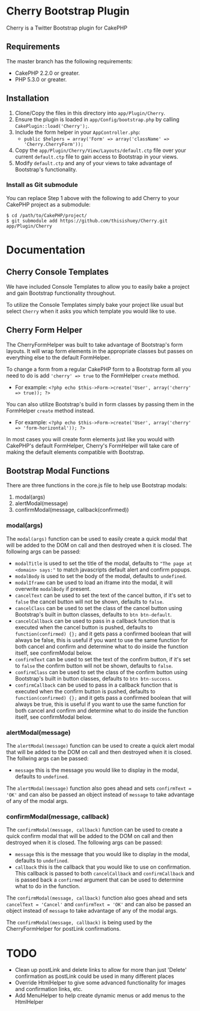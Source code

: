 # Cherry Bootstrap Plugin

Cherry is a Twitter Bootstrap plugin for CakePHP

## Requirements

The master branch has the following requirements:

* CakePHP 2.2.0 or greater.
* PHP 5.3.0 or greater.

## Installation

1. Clone/Copy the files in this directory into `app/Plugin/Cherry`.
2. Ensure the plugin is loaded in `app/Config/bootstrap.php` by calling `CakePlugin::load('Cherry');`.
3. Include the form helper in your `AppController.php`:
	* `public $helpers = array('Form' => array('className' => 'Cherry.CherryForm'));`
4. Copy the `app/Plugin/Cherry/View/Layouts/default.ctp` file over your current `default.ctp` file to gain access to Bootstrap in your views.
5. Modify `default.ctp` and any of your views to take advantage of Bootstrap's functionality.

### Install as Git submodule

You can replace Step 1 above with the following to add Cherry to your CakePHP project as a submodule:

```
$ cd /path/to/CakePHP/project/
$ git submodule add https://github.com/thisishuey/Cherry.git app/Plugin/Cherry
```

# Documentation

## Cherry Console Templates

We have included Console Templates to allow you to easily bake a project and gain Bootstrap functionality throughout.

To utilize the Console Templates simply bake your project like usual but select `Cherry` when it asks you which template you would like to use.

## Cherry Form Helper

The CherryFormHelper was built to take advantage of Bootstrap's form layouts. It will wrap form elements in the appropriate classes but passes on everything else to the default FormHelper.

To change a form from a regular CakePHP form to a Bootstrap form all you need to do is add `'cherry' => true` to the FormHelper `create` method.

* For example: `<?php echo $this->Form->create('User', array('cherry' => true)); ?>`

You can also utilize Bootstrap's build in form classes by passing them in the FormHelper `create` method instead.

* For example: `<?php echo $this->Form->create('User', array('cherry' => 'form-horizontal')); ?>`

In most cases you will create form elements just like you would with CakePHP's default FormHelper, Cherry's FormHelper will take care of making the default elements compatible with Bootstrap.

## Bootstrap Modal Functions

There are three functions in the core.js file to help use Bootstrap modals:

1. modal(args)
2. alertModal(message)
3. confirmModal(message, callback(confirmed))

### modal(args)

The `modal(args)` function can be used to easily create a quick modal that will be added to the DOM on call and then destroyed when it is closed. The following args can be passed:

* `modalTitle` is used to set the title of the modal, defaults to `"The page at <domain> says:"` to match javascripts default alert and confirm popups.
* `modalBody` is used to set the body of the modal, defaults to `undefined`.
* `modalIframe` can be used to load an iframe into the modal, it will overwrite `modalBody` if present.
* `cancelText` can be used to set the text of the cancel button, if it's set to `false` the cancel button will not be shown, defaults to `false`.
* `cancelClass` can be used to set the class of the cancel button using Bootstrap's built in button classes, defaults to `btn btn-default`.
* `cancelCallback` can be used to pass in a callback function that is executed when the cancel button is pushed, defaults to `function(confirmed) {};` and it gets pass a confirmed boolean that will always be false, this is useful if you want to use the same function for both cancel and confirm and determine what to do inside the function itself, see confirmModal below.
* `confirmText` can be used to set the text of the confirm button, if it's set to `false` the confirm button will not be shown, defaults to `false`.
* `confirmClass` can be used to set the class of the confirm button using Bootstrap's built in button classes, defaults to `btn btn-success`.
* `confirmCallback` can be used to pass in a callback function that is executed when the confirm button is pushed, defaults to `function(confirmed) {};` and it gets pass a confirmed boolean that will always be true, this is useful if you want to use the same function for both cancel and confirm and determine what to do inside the function itself, see confirmModal below.

### alertModal(message)

The `alertModal(message)` function can be used to create a quick alert modal that will be added to the DOM on call and then destroyed when it is closed. The follwing args can be passed:

* `message` this is the message you would like to display in the modal, defaults to `undefined`.

The `alertModal(message)` function also goes ahead and sets `confirmText = 'OK'` and can also be passed an object instead of `message` to take advantage of any of the modal args.

### confirmModal(message, callback)

The `confirmModal(message, callback)` function can be used to create a quick confirm modal that will be added to the DOM on call and then destroyed when it is closed. The following args can be passed:

* `message` this is the message that you would like to display in the modal, defaults to `undefined`.
* `callback` this is the callback that you would like to use on confirmation. This callback is passed to both `cancelCallback` and `confirmCallback` and is passed back a `confirmed` argument that can be used to determine what to do in the function.

The `confirmModal(message, callback)` function also goes ahead and sets `cancelText = 'Cancel'` and  `confirmText = 'OK'` and can also be passed an object instead of `message` to take advantage of any of the modal args.

The `confirmModal(message, callback)` is being used by the CherryFormHelper for postLink confirmations.

# TODO

* Clean up postLink and delete links to allow for more than just 'Delete' confirmation as postLink could be used in many different places
* Override HtmlHelper to give some advanced functionality for images and confirmation links, etc.
* Add MenuHelper to help create dynamic menus or add menus to the HtmlHelper
